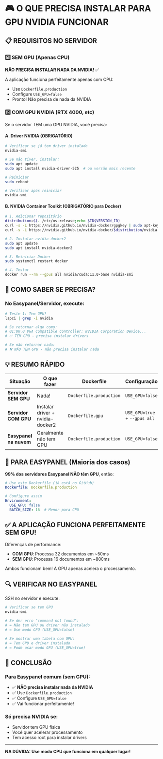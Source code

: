 # 🎮 O QUE PRECISA INSTALAR PARA GPU NVIDIA FUNCIONAR

## 📋 REQUISITOS NO SERVIDOR

### 1️⃣ SEM GPU (Apenas CPU)
**NÃO PRECISA INSTALAR NADA DA NVIDIA!** ✅

A aplicação funciona perfeitamente apenas com CPU:
- Use `Dockerfile.production`
- Configure `USE_GPU=false`
- Pronto! Não precisa de nada da NVIDIA

### 2️⃣ COM GPU NVIDIA (RTX 4000, etc)

Se o servidor TEM uma GPU NVIDIA, você precisa:

#### A. Driver NVIDIA (OBRIGATÓRIO)
```bash
# Verificar se já tem driver instalado
nvidia-smi

# Se não tiver, instalar:
sudo apt update
sudo apt install nvidia-driver-525  # ou versão mais recente

# Reiniciar
sudo reboot

# Verificar após reiniciar
nvidia-smi
```

#### B. NVIDIA Container Toolkit (OBRIGATÓRIO para Docker)
```bash
# 1. Adicionar repositório
distribution=$(. /etc/os-release;echo $ID$VERSION_ID)
curl -s -L https://nvidia.github.io/nvidia-docker/gpgkey | sudo apt-key add -
curl -s -L https://nvidia.github.io/nvidia-docker/$distribution/nvidia-docker.list | sudo tee /etc/apt/sources.list.d/nvidia-docker.list

# 2. Instalar nvidia-docker2
sudo apt update
sudo apt install nvidia-docker2

# 3. Reiniciar Docker
sudo systemctl restart docker

# 4. Testar
docker run --rm --gpus all nvidia/cuda:11.0-base nvidia-smi
```

## 🤔 COMO SABER SE PRECISA?

### No Easypanel/Servidor, execute:
```bash
# Teste 1: Tem GPU?
lspci | grep -i nvidia

# Se retornar algo como:
# 01:00.0 VGA compatible controller: NVIDIA Corporation Device...
# ✅ TEM GPU - precisa instalar drivers

# Se não retornar nada:
# ❌ NÃO TEM GPU - não precisa instalar nada
```

## 💡 RESUMO RÁPIDO

| Situação | O que fazer | Dockerfile | Configuração |
|----------|------------|------------|--------------|
| **Servidor SEM GPU** | Nada! | `Dockerfile.production` | `USE_GPU=false` |
| **Servidor COM GPU** | Instalar driver + nvidia-docker2 | `Dockerfile.gpu` | `USE_GPU=true` + `--gpus all` |
| **Easypanel na nuvem** | Geralmente não tem GPU | `Dockerfile.production` | `USE_GPU=false` |

## 🚀 PARA EASYPANEL (Maioria dos casos)

**99% dos servidores Easypanel NÃO têm GPU**, então:

```yaml
# Use este Dockerfile (já está no GitHub)
Dockerfile: Dockerfile.production

# Configure assim
Environment:
  USE_GPU: false
  BATCH_SIZE: 16  # Menor para CPU
```

## ✅ A APLICAÇÃO FUNCIONA PERFEITAMENTE SEM GPU!

Diferenças de performance:
- **COM GPU**: Processa 32 documentos em ~50ms
- **SEM GPU**: Processa 16 documentos em ~800ms

Ambos funcionam bem! A GPU apenas acelera o processamento.

## 🔍 VERIFICAR NO EASYPANEL

SSH no servidor e execute:
```bash
# Verificar se tem GPU
nvidia-smi

# Se der erro "command not found":
# = Não tem GPU ou driver não instalado
# = Use modo CPU (USE_GPU=false)

# Se mostrar uma tabela com GPU:
# = Tem GPU e driver instalado
# = Pode usar modo GPU (USE_GPU=true)
```

## 📝 CONCLUSÃO

### Para Easypanel comum (sem GPU):
- ✅ **NÃO precisa instalar nada da NVIDIA**
- ✅ Use `Dockerfile.production`
- ✅ Configure `USE_GPU=false`
- ✅ Vai funcionar perfeitamente!

### Só precisa NVIDIA se:
- Servidor tem GPU física
- Você quer acelerar processamento
- Tem acesso root para instalar drivers

---

**NA DÚVIDA: Use modo CPU que funciona em qualquer lugar!**